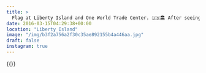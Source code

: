 ```yaml
---
title: >
  Flag at Liberty Island and One World Trade Center. 🇺🇸🏛 After seeing what I did at the 9/11 Museum, I feel like I can understand what happened to the country way more. Still think where they ended up is messed up. But, when people in New York saw the stuff they did - it must have seemed reassuring for Bush to turn up and say he was in control and taking action.You can also see why people were willing to give up all kinds of freedoms, just so that wouldn't happen again.
date: 2016-03-15T04:29:38+00:00
location: "Liberty Island"
image: "/img/b3f2a756a2f30c35ae892155b4a446aa.jpg"
draft: false
instagram: true
---
```


{{<photo src="/img/b3f2a756a2f30c35ae892155b4a446aa.jpg">}}
